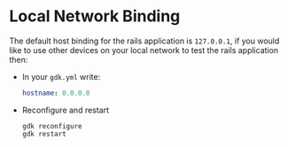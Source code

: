 # Local Network Binding

The default host binding for the rails application is `127.0.0.1`, if you
would like to use other devices on your local network to test the rails
application then:

- In your `gdk.yml` write:

  ```yaml
  hostname: 0.0.0.0
  ```

- Reconfigure and restart

  ```shell
  gdk reconfigure
  gdk restart
  ```
